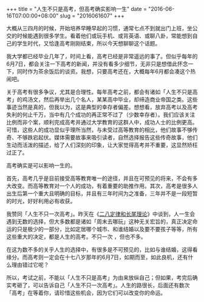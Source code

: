 +++
title = "人生不只是高考，但高考确实影响一生"
date = "2016-06-16T07:00:00+08:00"
slug = "2016061607"
+++

大概从三四月的时候，开始培养早睡早起的习惯，通常七点不到就出门上班，坐公交的时候能遇到很多学生。看着他们或玩手机、或背英语、或聊八卦，常能想到自己的学生时代，又恰逢高考刚刚结束，所以今天想聊聊这个话题。

我大学都已经毕业几年了，时间上看，高考已经是非常遥远的事了。但似乎每年的6月7日，都会关注一下高考的新闻，并没有看多少细节，无非只是想借此怀念一下，同时作为茶余饭后的谈资。我想，只要高考还在，大概每年6月都会凑这个热闹吧。

关于高考有很多争议，尤其是合理性。每年高考之前，都会有诸如「人生不只是高考」的鸡汤文，然后再举出几个名人，某某高中毕业，却缔造商业帝国之类。这些事迹当然是真的，但我以为，这是典型的幸存者偏差。想想看，放弃高考以及高考失利的何止千万，当中有几个成功的再正常不过了（少数幸存者）。我们应该关注比例而非个案，顺利完成高考并通过大学教育的这群人中，成功人士的比例更高。可惜，这些人的成功显似乎理所当然，与未受过高等教育的相比，他们故事不够传奇、不够跌宕起伏。媒体需要故事来吸引读者，自然选择报告这些传奇故事，他们生动而活泼的描述，给了人们深刻的印象，让大家觉得高考并不重要，这显然矫枉过正了。

高考确实是可以影响一生的。

首先，高考几乎是目前接受高等教育唯一的途径，并且在可预见的将来，不会有多大改变。而高等教育对一个人的成功，有着重要的助推作用。其次，高考是很多人出生后第一个重大且明确的目标，并且有三年时间为之准备，三年并不是一段短暂的时光，好好利用必有收获。

我赞同「人生不只一次高考」。昨天在《[二八定律和长尾理论](/blog/2016061514.html)》中谈到，人一生会遇到无数的选择，但大多数都是诸如「周末去哪玩」这种无关宏旨的，真正决定命运的只是极少的一部分，比如定居哪个城市、和谁结婚以及要不要孩子等等，所有这些重大的决定，都是人生的高考。不只一次 ，但也不多。

在这为数不多的关乎人生的选择中，有很多是不可预见的，比如与谁结婚，这得看缘分。而高考则一定会在十七八岁那年的6月7日，如期而至，如此良机，还有什么理由错过它呢？

所以，考试之前，不能以「人生不只是高考」为由来放纵自己；但如果，考完后确实考砸了，可以告诉自己「人生不只一次高考」。人生的路很长，后面还有数次「高考」在等着你，请珍惜这些机会，因为它们可以改变你的命运。




